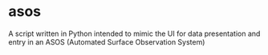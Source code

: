 # asos
A script written in Python intended to mimic the UI for data presentation and entry in an ASOS (Automated Surface Observation System)
